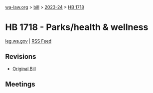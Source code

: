 [wa-law.org](/) > [bill](/bill/) > [2023-24](/bill/2023-24/) > [HB 1718](/bill/2023-24/hb/1718/)

# HB 1718 - Parks/health & wellness
[leg.wa.gov](https://app.leg.wa.gov/billsummary?BillNumber=1718&Year=2023&Initiative=false) | [RSS Feed](./rss.xml)

## Revisions
* [Original Bill](1/)

## Meetings